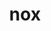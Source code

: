---
title: nox
meaning: night
pos: nounthird
ch: [f1, f]
genitive: noctis
abbgender: f.
abbgender2: fem.
gender: feminine
declension: third
---